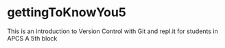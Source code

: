 # gettingToKnowYou5
This is an introduction to Version Control with Git and repl.it for students in APCS A 5th block

